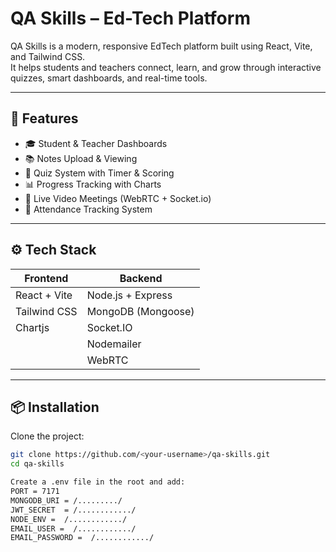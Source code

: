 # QA Skills – Ed-Tech Platform

QA Skills is a modern, responsive EdTech platform built using React, Vite, and Tailwind CSS.  
It helps students and teachers connect, learn, and grow through interactive quizzes, smart dashboards, and real-time tools.

---

## 🚀 Features

- 🎓 Student & Teacher Dashboards
- 📚 Notes Upload & Viewing
- 🧠 Quiz System with Timer & Scoring
- 📊 Progress Tracking with Charts
- 🎥 Live Video Meetings (WebRTC + Socket.io)
- 📅 Attendance Tracking System     

---

## ⚙️ Tech Stack

| Frontend         | Backend              |
|------------------|----------------------|
| React + Vite     | Node.js + Express    |
| Tailwind CSS     | MongoDB (Mongoose)   |
| Chartjs          | Socket.IO            |
|                  | Nodemailer           |
|                  | WebRTC               |
    

---

## 📦 Installation

Clone the project:

```bash
git clone https://github.com/<your-username>/qa-skills.git
cd qa-skills

Create a .env file in the root and add:
PORT = 7171
MONGODB_URI = /........./
JWT_SECRET  = /............/
NODE_ENV =  /............/
EMAIL_USER =  /............/
EMAIL_PASSWORD =  /............/
